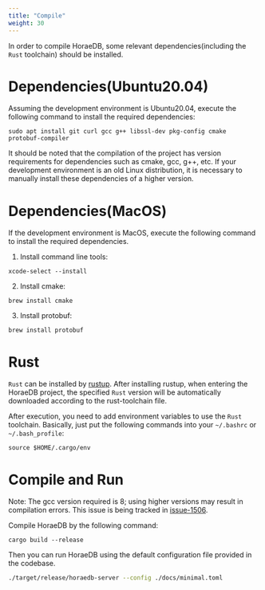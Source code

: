 ```yaml
---
title: "Compile"
weight: 30
---
```


In order to compile HoraeDB, some relevant dependencies(including the `Rust` toolchain) should be installed.

# Dependencies(Ubuntu20.04)

Assuming the development environment is Ubuntu20.04, execute the following command to install the required dependencies:

```shell
sudo apt install git curl gcc g++ libssl-dev pkg-config cmake protobuf-compiler
```

It should be noted that the compilation of the project has version requirements for dependencies such as cmake, gcc, g++, etc. If your development environment is an old Linux distribution, it is necessary to manually install these dependencies of a higher version.

# Dependencies(MacOS)

If the development environment is MacOS, execute the following command to install the required dependencies.

1. Install command line tools:

```shell
xcode-select --install
```

2. Install cmake:

```shell
brew install cmake
```

3. Install protobuf:

```shell
brew install protobuf
```

# Rust

`Rust` can be installed by [rustup](https://rustup.rs/). After installing rustup, when entering the HoraeDB project, the specified `Rust` version will be automatically downloaded according to the rust-toolchain file.

After execution, you need to add environment variables to use the `Rust` toolchain. Basically, just put the following commands into your `~/.bashrc` or `~/.bash_profile`:

```shell
source $HOME/.cargo/env
```

# Compile and Run

Note: The gcc version required is 8; using higher versions may result in compilation errors. This issue is being tracked in [issue-1506](https://github.com/apache/incubator-horaedb/issues/1506).

Compile HoraeDB by the following command:

```
cargo build --release
```

Then you can run HoraeDB using the default configuration file provided in the codebase.

```bash
./target/release/horaedb-server --config ./docs/minimal.toml
```
